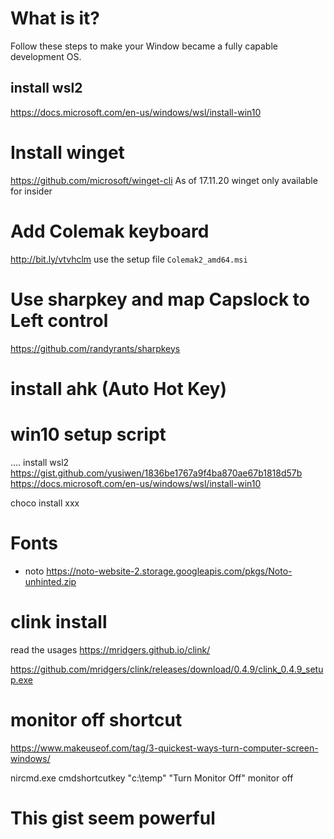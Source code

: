 # What is it?
Follow these steps to make your Window became a fully capable development OS.

## install wsl2
https://docs.microsoft.com/en-us/windows/wsl/install-win10

# Install winget
https://github.com/microsoft/winget-cli
As of 17.11.20 winget only available for insider

# Add Colemak keyboard
http://bit.ly/vtvhclm
use the setup file `Colemak2_amd64.msi`

# Use sharpkey and map Capslock to Left control
https://github.com/randyrants/sharpkeys

# install ahk (Auto Hot Key)

# win10 setup script

....
install wsl2
https://gist.github.com/yusiwen/1836be1767a9f4ba870ae67b1818d57b
https://docs.microsoft.com/en-us/windows/wsl/install-win10

choco install xxx

# Fonts
- noto
https://noto-website-2.storage.googleapis.com/pkgs/Noto-unhinted.zip

# clink install
read the usages
https://mridgers.github.io/clink/

https://github.com/mridgers/clink/releases/download/0.4.9/clink_0.4.9_setup.exe

# monitor off shortcut
https://www.makeuseof.com/tag/3-quickest-ways-turn-computer-screen-windows/

nircmd.exe cmdshortcutkey "c:\temp" "Turn Monitor Off" monitor off

# This gist seem powerful
